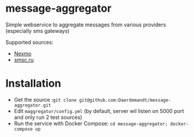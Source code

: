 # message-aggregator
Simple webservice to aggregate messages from various providers (especially sms gateways)

Supported sources:

+ [Nexmo](nexmo.com)
+ [smsc.ru](smsc.ru)

# Installation

+ Get the source :`git clone git@github.com:Daerdemandt/message-aggregator.git`
+ Edit `maggregator/config.yml` (by default, server wil listen on 5000 port and only run 2 test sources)
+ Run the service with Docker Compose: `cd message-aggregator; docker-compose up`
